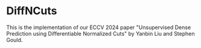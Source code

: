 # DiffNCuts
This is the implementation of our ECCV 2024 paper "Unsupervised Dense Prediction using Differentiable Normalized Cuts" by Yanbin Liu and Stephen Gould. 
